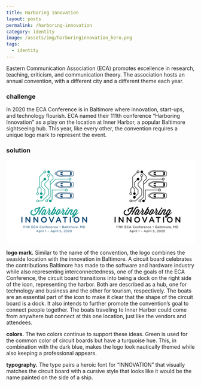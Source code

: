 ```yaml
---
title: Harboring Innovation
layout: posts
permalink: /harboring-innovation
category: identity
image: /assets/img/harboringinnovation_hero.png
tags:
  - identity
---
```

Eastern Communication Association (ECA) promotes excellence in research, teaching, criticism, and communication theory. The association hosts an annual convention, with a different city and a different theme each year. 

### challenge

In 2020 the ECA Conference is in Baltimore where innovation, start-ups, and technology flourish. ECA named their 111th conference “Harboring Innovation” as a play on the location at Inner Harbor, a popular Baltimore sightseeing hub. This year, like every other, the convention requires a unique logo mark to represent the event.

### solution

![](/assets/img/harboringinnovation_logo.png)

**logo mark.** Similar to the name of the convention, the logo combines the seaside location with the innovation in Baltimore. A circuit board celebrates the contributions Baltimore has made to the software and hardware industry while also representing interconnectedness, one of the goals of the ECA Conference, the circuit board transitions into being a dock on the right side of the icon, representing the harbor. Both are described as a hub, one for technology and business and the other for tourism, respectively.
The boats are an essential part of the icon to make it clear that the shape of the circuit board is a dock. It also intends to further promote the convention’s goal to connect people together. The boats traveling to Inner Harbor could come from anywhere but connect at this one location, just like the vendors and attendees.

**colors.** The two colors continue to support these ideas. Green is used for the common color of circuit boards but have a turquoise hue. This, in combination with the dark blue, makes the logo look nautically themed while also keeping a professional appears.

**typography.** The type pairs a heroic font for “INNOVATION” that visually matches the circuit board with a cursive style that looks like it would be the name painted on the side of a ship.
